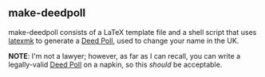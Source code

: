 ## make-deedpoll

make-deedpoll consists of a LaTeX template file and a shell script that uses
[latexmk] to generate a [Deed Poll], used to change your name in the UK.

__NOTE__: I'm not a lawyer; however, as far as I can recall, you can write a
          legally-valid [Deed Poll] on a napkin, so this _should_ be acceptable.


[Deed Poll]: https://www.gov.uk/change-name-deed-poll "GOV.UK - Change your name by deed poll"
[latexmk]: https://ctan.org/pkg/latexmk "latexmk on CPAN"
